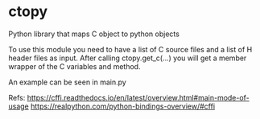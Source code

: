 # ctopy
Python library that maps C object to python objects

To use this module you need to have a list of C source files and a list of H header files as input.
After calling ctopy.get_c(...) you will get a member wrapper of the C variables and method.

An example can be seen in main.py



Refs:
https://cffi.readthedocs.io/en/latest/overview.html#main-mode-of-usage
https://realpython.com/python-bindings-overview/#cffi